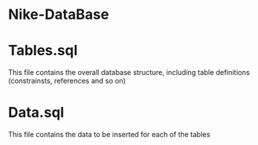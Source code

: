 # Nike-DataBase

<h1>Tables.sql</h1>
<p>This file contains the overall database structure, including table definitions (constrainsts, references and so on)</p>

<h1>Data.sql</h1>
<p>This file contains the data to be inserted for each of the tables</p>
